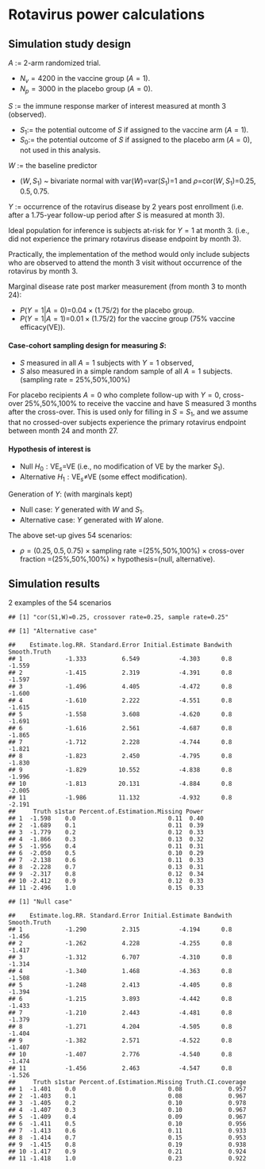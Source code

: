 Rotavirus power calculations
================

Simulation study design
-----------------------

*A* := 2-arm randomized trial.

-   *N*<sub>*v*</sub> = 4200 in the vaccine group (*A* = 1).
-   *N*<sub>*p*</sub> = 3000 in the placebo group (*A* = 0).

*S* := the immune response marker of interest measured at month 3 (observed).

-   *S*<sub>1</sub>:= the potential outcome of *S* if assigned to the vaccine arm (*A* = 1).
-   *S*<sub>0</sub>:= the potential outcome of *S* if assigned to the placebo arm (*A* = 0), not used in this analysis.

*W* := the baseline predictor

-   (*W*, *S*<sub>1</sub>) ~ bivariate normal with var(*W*)=var(*S*<sub>1</sub>)=1 and *ρ*=cor(*W*, *S*<sub>1</sub>)=0.25, 0.5, 0.75.

*Y* := occurrence of the rotavirus disease by 2 years post enrollment (i.e. after a 1.75-year follow-up period after *S* is measured at month 3).

Ideal population for inference is subjects at-risk for *Y* = 1 at month 3. (i.e., did not experience the primary rotavirus disease endpoint by month 3).

Practically, the implementation of the method would only include subjects who are observed to attend the month 3 visit without occurrence of the rotavirus by month 3.

Marginal disease rate post marker measurement (from month 3 to month 24):

-   *P*(*Y* = 1|*A* = 0)=0.04 × (1.75/2) for the placebo group.
-   *P*(*Y* = 1|*A* = 1)=0.01 × (1.75/2) for the vaccine group (75% vaccine efficacy(VE)).

#### Case-cohort sampling design for measuring *S*:

-   *S* measured in all *A* = 1 subjects with *Y* = 1 observed,
-   *S* also measured in a simple random sample of all *A* = 1 subjects. (sampling rate = 25%,50%,100%)

For placebo recipients *A* = 0 who complete follow-up with *Y* = 0, cross-over 25%,50%,100% to receive the vaccine and have S measured 3 months after the cross-over. This is used only for filling in *S* = *S*<sub>1</sub>, and we assume that no crossed-over subjects experience the primary rotavirus endpoint between month 24 and month 27.

#### Hypothesis of interest is

-   Null *H*<sub>0</sub> : VE<sub>*s*</sub>=VE (i.e., no modification of VE by the marker *S*<sub>1</sub>).
-   Alternative *H*<sub>1</sub> : VE<sub>*s*</sub>≠VE (some effect modification).

Generation of *Y*: (with marginals kept)

-   Null case: *Y* generated with *W* and *S*<sub>1</sub>.
-   Alternative case: *Y* generated with *W* alone.

The above set-up gives 54 scenarios:

-   *ρ* = (0.25, 0.5, 0.75) × sampling rate =(25%,50%,100%) × cross-over fraction =(25%,50%,100%) × hypothesis=(null, alternative).

Simulation results
------------------

2 examples of the 54 scenarios

    ## [1] "cor(S1,W)=0.25, crossover rate=0.25, sample rate=0.25"

    ## [1] "Alternative case"

    ##    Estimate.log.RR. Standard.Error Initial.Estimate Bandwith Smooth.Truth
    ## 1            -1.333          6.549           -4.303      0.8       -1.559
    ## 2            -1.415          2.319           -4.391      0.8       -1.597
    ## 3            -1.496          4.405           -4.472      0.8       -1.600
    ## 4            -1.610          2.222           -4.551      0.8       -1.615
    ## 5            -1.558          3.608           -4.620      0.8       -1.691
    ## 6            -1.616          2.561           -4.687      0.8       -1.865
    ## 7            -1.712          2.228           -4.744      0.8       -1.821
    ## 8            -1.823          2.450           -4.795      0.8       -1.830
    ## 9            -1.829         10.552           -4.838      0.8       -1.996
    ## 10           -1.813         20.131           -4.884      0.8       -2.005
    ## 11           -1.986         11.132           -4.932      0.8       -2.191
    ##     Truth s1star Percent.of.Estimation.Missing Power
    ## 1  -1.598    0.0                          0.11  0.40
    ## 2  -1.689    0.1                          0.11  0.39
    ## 3  -1.779    0.2                          0.12  0.33
    ## 4  -1.866    0.3                          0.13  0.32
    ## 5  -1.956    0.4                          0.11  0.31
    ## 6  -2.050    0.5                          0.10  0.29
    ## 7  -2.138    0.6                          0.11  0.33
    ## 8  -2.228    0.7                          0.13  0.31
    ## 9  -2.317    0.8                          0.12  0.34
    ## 10 -2.412    0.9                          0.12  0.33
    ## 11 -2.496    1.0                          0.15  0.33

    ## [1] "Null case"

    ##    Estimate.log.RR. Standard.Error Initial.Estimate Bandwith Smooth.Truth
    ## 1            -1.290          2.315           -4.194      0.8       -1.456
    ## 2            -1.262          4.228           -4.255      0.8       -1.417
    ## 3            -1.312          6.707           -4.310      0.8       -1.314
    ## 4            -1.340          1.468           -4.363      0.8       -1.508
    ## 5            -1.248          2.413           -4.405      0.8       -1.394
    ## 6            -1.215          3.893           -4.442      0.8       -1.433
    ## 7            -1.210          2.443           -4.481      0.8       -1.379
    ## 8            -1.271          4.204           -4.505      0.8       -1.404
    ## 9            -1.382          2.571           -4.522      0.8       -1.407
    ## 10           -1.407          2.776           -4.540      0.8       -1.474
    ## 11           -1.456          2.463           -4.547      0.8       -1.526
    ##     Truth s1star Percent.of.Estimation.Missing Truth.CI.coverage
    ## 1  -1.401    0.0                          0.08             0.957
    ## 2  -1.403    0.1                          0.08             0.967
    ## 3  -1.405    0.2                          0.10             0.978
    ## 4  -1.407    0.3                          0.10             0.967
    ## 5  -1.409    0.4                          0.09             0.967
    ## 6  -1.411    0.5                          0.10             0.956
    ## 7  -1.413    0.6                          0.11             0.933
    ## 8  -1.414    0.7                          0.15             0.953
    ## 9  -1.415    0.8                          0.19             0.938
    ## 10 -1.417    0.9                          0.21             0.924
    ## 11 -1.418    1.0                          0.23             0.922
